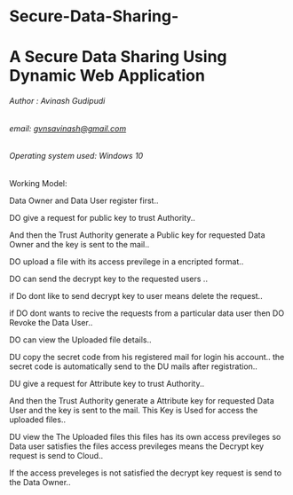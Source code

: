 # Secure-Data-Sharing-

# A Secure Data Sharing Using Dynamic Web Application 
###### Author : Avinash Gudipudi
###### email: gvnsavinash@gmail.com
###### Operating system used: Windows 10

Working Model:

Data Owner and Data User register first..

DO give a request for public key to trust Authority..

And then the Trust Authority generate a Public key for requested Data Owner and the key is sent to the mail..

DO upload a file with its access previlege in a encripted format..

DO can send the decrypt key to the requested users ..

if Do dont like to send decrypt key to user means delete the request..

if DO dont wants to recive the requests from a particular data user then  DO Revoke the Data User..

DO can view the Uploaded file details..


DU copy the secret code from his registered mail for login his account.. the secret code is automatically send to the DU mails after registration..

DU give a request for Attribute key to trust Authority..

And then the Trust Authority generate a Attribute key for requested Data User and the key is sent to the mail. This Key is Used for access the uploaded files.. 

DU view the The Uploaded files this files has its own access previleges so Data user satisfies the files access previleges means the Decrypt key request is send to Cloud..

If the access preveleges is not satisfied the decrypt key request is send to the Data Owner..


